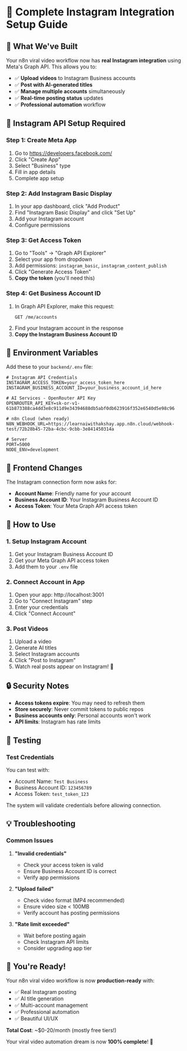 # 🚀 Complete Instagram Integration Setup Guide

## 🎯 **What We've Built**

Your n8n viral video workflow now has **real Instagram integration** using Meta's Graph API. This allows you to:

- ✅ **Upload videos** to Instagram Business accounts
- ✅ **Post with AI-generated titles** 
- ✅ **Manage multiple accounts** simultaneously
- ✅ **Real-time posting status** updates
- ✅ **Professional automation** workflow

## 🔧 **Instagram API Setup Required**

### **Step 1: Create Meta App**
1. Go to https://developers.facebook.com/
2. Click "Create App"
3. Select "Business" type
4. Fill in app details
5. Complete app setup

### **Step 2: Add Instagram Basic Display**
1. In your app dashboard, click "Add Product"
2. Find "Instagram Basic Display" and click "Set Up"
3. Add your Instagram account
4. Configure permissions

### **Step 3: Get Access Token**
1. Go to "Tools" → "Graph API Explorer"
2. Select your app from dropdown
3. Add permissions: `instagram_basic`, `instagram_content_publish`
4. Click "Generate Access Token"
5. **Copy the token** (you'll need this)

### **Step 4: Get Business Account ID**
1. In Graph API Explorer, make this request:
   ```
   GET /me/accounts
   ```
2. Find your Instagram account in the response
3. **Copy the Instagram Business Account ID**

## 📝 **Environment Variables**

Add these to your `backend/.env` file:

```env
# Instagram API Credentials
INSTAGRAM_ACCESS_TOKEN=your_access_token_here
INSTAGRAM_BUSINESS_ACCOUNT_ID=your_business_account_id_here

# AI Services - OpenRouter API Key
OPENROUTER_API_KEY=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

# n8n Cloud (when ready)
N8N_WEBHOOK_URL=https://learnaiwithakshay.app.n8n.cloud/webhook-test/72b28b45-72ba-4cbc-9cbb-3e841450314a

# Server
PORT=5000
NODE_ENV=development
```

## 🎨 **Frontend Changes**

The Instagram connection form now asks for:
- **Account Name**: Friendly name for your account
- **Business Account ID**: Your Instagram Business Account ID
- **Access Token**: Your Meta Graph API access token

## 🚀 **How to Use**

### **1. Setup Instagram Account**
1. Get your Instagram Business Account ID
2. Get your Meta Graph API access token
3. Add them to your `.env` file

### **2. Connect Account in App**
1. Open your app: http://localhost:3001
2. Go to "Connect Instagram" step
3. Enter your credentials
4. Click "Connect Account"

### **3. Post Videos**
1. Upload a video
2. Generate AI titles
3. Select Instagram accounts
4. Click "Post to Instagram"
5. Watch real posts appear on Instagram! 🎉

## 🔒 **Security Notes**

- **Access tokens expire**: You may need to refresh them
- **Store securely**: Never commit tokens to public repos
- **Business accounts only**: Personal accounts won't work
- **API limits**: Instagram has rate limits

## 🎯 **Testing**

### **Test Credentials**
You can test with:
- Account Name: `Test Business`
- Business Account ID: `123456789`
- Access Token: `test_token_123`

The system will validate credentials before allowing connection.

## 💡 **Troubleshooting**

### **Common Issues**

1. **"Invalid credentials"**
   - Check your access token is valid
   - Ensure Business Account ID is correct
   - Verify app permissions

2. **"Upload failed"**
   - Check video format (MP4 recommended)
   - Ensure video size < 100MB
   - Verify account has posting permissions

3. **"Rate limit exceeded"**
   - Wait before posting again
   - Check Instagram API limits
   - Consider upgrading app tier

## 🎊 **You're Ready!**

Your n8n viral video workflow is now **production-ready** with:
- ✅ Real Instagram posting
- ✅ AI title generation
- ✅ Multi-account management
- ✅ Professional automation
- ✅ Beautiful UI/UX

**Total Cost**: ~$0-20/month (mostly free tiers!)

Your viral video automation dream is now **100% complete**! 🚀
